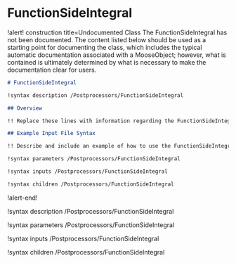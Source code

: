 # FunctionSideIntegral

!alert! construction title=Undocumented Class
The FunctionSideIntegral has not been documented. The content listed below should be used as a starting point for
documenting the class, which includes the typical automatic documentation associated with a
MooseObject; however, what is contained is ultimately determined by what is necessary to make the
documentation clear for users.

```markdown
# FunctionSideIntegral

!syntax description /Postprocessors/FunctionSideIntegral

## Overview

!! Replace these lines with information regarding the FunctionSideIntegral object.

## Example Input File Syntax

!! Describe and include an example of how to use the FunctionSideIntegral object.

!syntax parameters /Postprocessors/FunctionSideIntegral

!syntax inputs /Postprocessors/FunctionSideIntegral

!syntax children /Postprocessors/FunctionSideIntegral
```
!alert-end!

!syntax description /Postprocessors/FunctionSideIntegral

!syntax parameters /Postprocessors/FunctionSideIntegral

!syntax inputs /Postprocessors/FunctionSideIntegral

!syntax children /Postprocessors/FunctionSideIntegral
